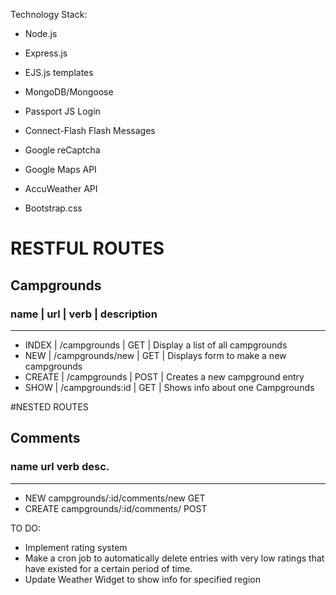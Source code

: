 Technology Stack:

* Node.js
* Express.js
* EJS.js templates
* MongoDB/Mongoose
* Passport JS Login
* Connect-Flash Flash Messages


* Google reCaptcha
* Google Maps API
* AccuWeather API

* Bootstrap.css

# RESTFUL ROUTES

## Campgrounds
### name |   url              |  verb  |   description                             
----------------------------------------------------------------------------------
* INDEX  |  /campgrounds      |  GET   |   Display a list of all campgrounds
* NEW    |  /campgrounds/new  |  GET   |   Displays form to make a new campgrounds
* CREATE |  /campgrounds      |  POST  |   Creates a new campground entry
* SHOW   |  /campgrounds:id   |  GET   |   Shows info about one Campgrounds


#NESTED ROUTES

## Comments
### name      url         verb            desc.
----------------------------------------------------------------------------------
* NEW     campgrounds/:id/comments/new    GET
* CREATE  campgrounds/:id/comments/       POST

TO DO:
* Implement rating system
* Make a cron job to automatically delete entries with very low ratings that have existed for a certain period of time.
* Update Weather Widget to show info for specified region
